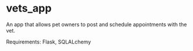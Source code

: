 # vets_app
An app that allows pet owners to post and schedule appointments with the vet.

Requirements: Flask, SQLALchemy
